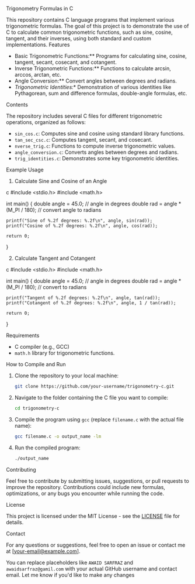 Trigonometry Formulas in C

This repository contains C language programs that implement various trigonometric formulas. The goal of this project is to demonstrate the use of C to calculate common trigonometric functions, such as sine, cosine, tangent, and their inverses, using both standard and custom implementations.
Features

- Basic Trigonometric Functions:** Programs for calculating sine, cosine, tangent, secant, cosecant, and cotangent.
- Inverse Trigonometric Functions:** Functions to calculate arcsin, arccos, arctan, etc.
- Angle Conversion:** Convert angles between degrees and radians.
- *Trigonometric Identities:** Demonstration of various identities like Pythagorean, sum and difference formulas, double-angle formulas, etc.

Contents

The repository includes several C files for different trigonometric operations, organized as follows:

- `sin_cos.c`: Computes sine and cosine using standard library functions.
- `tan_sec_csc.c`: Computes tangent, secant, and cosecant.
- `nverse_trig.c`: Functions to compute inverse trigonometric values.
- `angle_conversion.c`: Converts angles between degrees and radians.
- `trig_identities.c`: Demonstrates some key trigonometric identities.

Example Usage

1. Calculate Sine and Cosine of an Angle

c
#include <stdio.h>
#include <math.h>

int main() {
    double angle = 45.0; // angle in degrees
    double rad = angle * (M_PI / 180); // convert angle to radians

    printf("Sine of %.2f degrees: %.2f\n", angle, sin(rad));
    printf("Cosine of %.2f degrees: %.2f\n", angle, cos(rad));

    return 0;
}


2. Calculate Tangent and Cotangent

c
#include <stdio.h>
#include <math.h>

int main() {
    double angle = 45.0; // angle in degrees
    double rad = angle * (M_PI / 180); // convert to radians

    printf("Tangent of %.2f degrees: %.2f\n", angle, tan(rad));
    printf("Cotangent of %.2f degrees: %.2f\n", angle, 1 / tan(rad));

    return 0;
}


Requirements

- C compiler (e.g., GCC)
- `math.h` library for trigonometric functions.

How to Compile and Run

1. Clone the repository to your local machine:

    ```bash
    git clone https://github.com/your-username/trigonometry-c.git
    ```

2. Navigate to the folder containing the C file you want to compile:

    ```bash
    cd trigonometry-c
    ```

3. Compile the program using `gcc` (replace `filename.c` with the actual file name):

    ```bash
    gcc filename.c -o output_name -lm
    ```

4. Run the compiled program:

    ```bash
    ./output_name
    ```

Contributing

Feel free to contribute by submitting issues, suggestions, or pull requests to improve the repository. Contributions could include new formulas, optimizations, or any bugs you encounter while running the code.

License

This project is licensed under the MIT License - see the [LICENSE](LICENSE) file for details.

 Contact

For any questions or suggestions, feel free to open an issue or contact me at [your-email@example.com].

You can replace placeholders like `AWAID SARFRAZ` and `awaidsarfraz@gamil.com` with your actual GitHub username and contact email. Let me know if you'd like to make any changes
